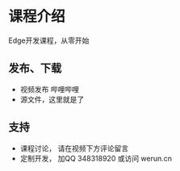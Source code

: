 # 课程介绍
Edge开发课程，从零开始

## 发布、下载
- 视频发布 哔哩哔哩
- 源文件，这里就是了


## 支持
- 课程讨论， 请在视频下方评论留言
- 定制开发， 加QQ 348318920 或访问 werun.cn


